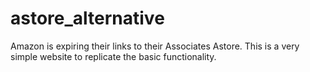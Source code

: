 # astore_alternative
Amazon is expiring their links to their Associates Astore. This is a very simple website to replicate the basic functionality.
